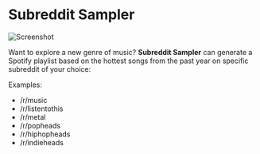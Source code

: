 # Subreddit Sampler

![Screenshot](https://i.imgur.com/Y1cU4UE.png)

Want to explore a new genre of music? **Subreddit Sampler** can generate a Spotify playlist based on the hottest songs from the past year on specific subreddit of your choice:

Examples:
- /r/music
- /r/listentothis
- /r/metal
- /r/popheads
- /r/hiphopheads
- /r/indieheads
